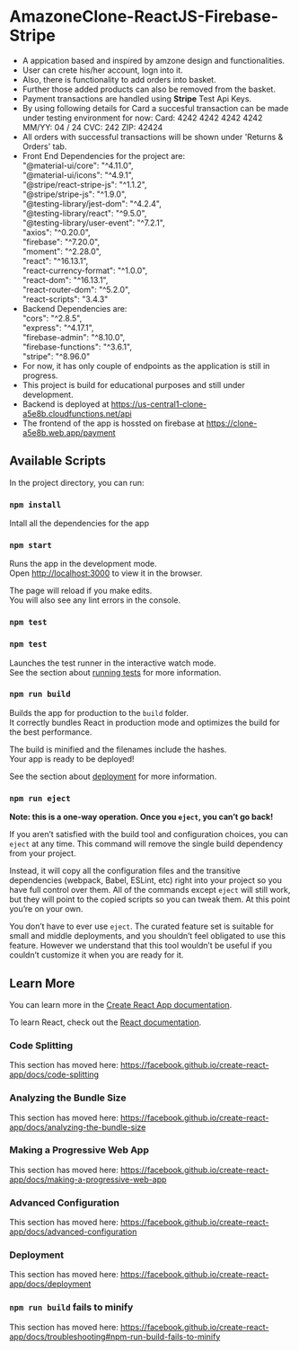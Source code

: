 # AmazoneClone-ReactJS-Firebase-Stripe
- A appication based and inspired by amzone design and functionalities.
- User can crete his/her account, logn into it.
- Also, there is functionality to add orders into basket.
- Further those added products can also be removed from the basket.
- Payment transactions are handled using <b>Stripe</b> Test Api Keys.
- By using following details for Card a succesful transaction can be made under testing environment for now:
    Card: 4242 4242 4242 4242
    MM/YY: 04 / 24
    CVC: 242
    ZIP: 42424
- All orders with successful transactions will be shown under 'Returns & Orders' tab.
- Front End Dependencies for the project are:<br>
    "@material-ui/core": "^4.11.0",<br>
    "@material-ui/icons": "^4.9.1",<br>
    "@stripe/react-stripe-js": "^1.1.2",<br>
    "@stripe/stripe-js": "^1.9.0",<br>
    "@testing-library/jest-dom": "^4.2.4",<br>
    "@testing-library/react": "^9.5.0",<br>
    "@testing-library/user-event": "^7.2.1",<br>
    "axios": "^0.20.0",<br>
    "firebase": "^7.20.0",<br>
    "moment": "^2.28.0",<br>
    "react": "^16.13.1",<br>
    "react-currency-format": "^1.0.0",<br>
    "react-dom": "^16.13.1",<br>
    "react-router-dom": "^5.2.0",<br>
    "react-scripts": "3.4.3"
- Backend Dependencies are: <br>
    "cors": "^2.8.5",<br>
    "express": "^4.17.1",<br>
    "firebase-admin": "^8.10.0",<br>
    "firebase-functions": "^3.6.1",<br>
    "stripe": "^8.96.0"
- For now, it has only couple of endpoints as the application is still in progress.
- This project is build for educational purposes and still under development.
- Backend is deployed at https://us-central1-clone-a5e8b.cloudfunctions.net/api
- The frontend of the app is hossted on firebase at https://clone-a5e8b.web.app/payment


## Available Scripts

In the project directory, you can run:

### `npm install`

Intall all the dependencies for the app<br />

### `npm start`

Runs the app in the development mode.<br />
Open [http://localhost:3000](http://localhost:3000) to view it in the browser.

The page will reload if you make edits.<br />
You will also see any lint errors in the console.

### `npm test`

### `npm test`

Launches the test runner in the interactive watch mode.<br />
See the section about [running tests](https://facebook.github.io/create-react-app/docs/running-tests) for more information.

### `npm run build`

Builds the app for production to the `build` folder.<br />
It correctly bundles React in production mode and optimizes the build for the best performance.

The build is minified and the filenames include the hashes.<br />
Your app is ready to be deployed!

See the section about [deployment](https://facebook.github.io/create-react-app/docs/deployment) for more information.

### `npm run eject`

**Note: this is a one-way operation. Once you `eject`, you can’t go back!**

If you aren’t satisfied with the build tool and configuration choices, you can `eject` at any time. This command will remove the single build dependency from your project.

Instead, it will copy all the configuration files and the transitive dependencies (webpack, Babel, ESLint, etc) right into your project so you have full control over them. All of the commands except `eject` will still work, but they will point to the copied scripts so you can tweak them. At this point you’re on your own.

You don’t have to ever use `eject`. The curated feature set is suitable for small and middle deployments, and you shouldn’t feel obligated to use this feature. However we understand that this tool wouldn’t be useful if you couldn’t customize it when you are ready for it.

## Learn More

You can learn more in the [Create React App documentation](https://facebook.github.io/create-react-app/docs/getting-started).

To learn React, check out the [React documentation](https://reactjs.org/).

### Code Splitting

This section has moved here: https://facebook.github.io/create-react-app/docs/code-splitting

### Analyzing the Bundle Size

This section has moved here: https://facebook.github.io/create-react-app/docs/analyzing-the-bundle-size

### Making a Progressive Web App

This section has moved here: https://facebook.github.io/create-react-app/docs/making-a-progressive-web-app

### Advanced Configuration

This section has moved here: https://facebook.github.io/create-react-app/docs/advanced-configuration

### Deployment

This section has moved here: https://facebook.github.io/create-react-app/docs/deployment

### `npm run build` fails to minify

This section has moved here: https://facebook.github.io/create-react-app/docs/troubleshooting#npm-run-build-fails-to-minify
